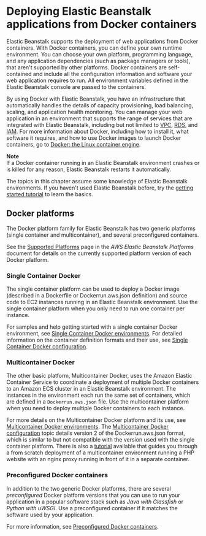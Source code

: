 # Deploying Elastic Beanstalk applications from Docker containers<a name="create_deploy_docker"></a>

Elastic Beanstalk supports the deployment of web applications from Docker containers\. With Docker containers, you can define your own runtime environment\. You can choose your own platform, programming language, and any application dependencies \(such as package managers or tools\), that aren't supported by other platforms\. Docker containers are self\-contained and include all the configuration information and software your web application requires to run\. All environment variables defined in the Elastic Beanstalk console are passed to the containers\. 

By using Docker with Elastic Beanstalk, you have an infrastructure that automatically handles the details of capacity provisioning, load balancing, scaling, and application health monitoring\. You can manage your web application in an environment that supports the range of services that are integrated with Elastic Beanstalk, including but not limited to [VPC](https://docs.aws.amazon.com/vpc/latest/userguide/VPC_Introduction.html), [RDS](https://docs.aws.amazon.com/AmazonRDS/latest/UserGuide/Welcome.html), and [IAM](https://docs.aws.amazon.com/IAM/latest/UserGuide/IAM_Introduction.html)\. For more information about Docker, including how to install it, what software it requires, and how to use Docker images to launch Docker containers, go to [Docker: the Linux container engine](http://www.docker.io)\.

**Note**  
If a Docker container running in an Elastic Beanstalk environment crashes or is killed for any reason, Elastic Beanstalk restarts it automatically\.

The topics in this chapter assume some knowledge of Elastic Beanstalk environments\. If you haven't used Elastic Beanstalk before, try the [getting started tutorial](GettingStarted.md) to learn the basics\.

## Docker platforms<a name="docker-platform"></a>

The Docker platform family for Elastic Beanstalk has two generic platforms \(single container and multicontainer\), and several preconfigured containers\.

See the [Supported Platforms](https://docs.aws.amazon.com/elasticbeanstalk/latest/platforms/platforms-supported.html#platforms-supported.docker) page in the *AWS Elastic Beanstalk Platforms* document for details on the currently supported platform version of each Docker platform\.

### Single Container Docker<a name="docker-platform-single"></a>

The single container platform can be used to deploy a Docker image \(described in a Dockerfile or Dockerrun\.aws\.json definition\) and source code to EC2 instances running in an Elastic Beanstalk environment\. Use the single container platform when you only need to run one container per instance\.

For samples and help getting started with a single container Docker environment, see [Single Container Docker environments](single-container-docker.md)\. For detailed information on the container definition formats and their use, see [Single Container Docker configuration](single-container-docker-configuration.md)\.

### Multicontainer Docker<a name="docker-platform-multi"></a>

The other basic platform, Multicontainer Docker, uses the Amazon Elastic Container Service to coordinate a deployment of multiple Docker containers to an Amazon ECS cluster in an Elastic Beanstalk environment\. The instances in the environment each run the same set of containers, which are defined in a `Dockerrun.aws.json` file\. Use the multicontainer platform when you need to deploy multiple Docker containers to each instance\.

For more details on the Multicontainer Docker platform and its use, see [Multicontainer Docker environments](create_deploy_docker_ecs.md)\. The [Multicontainer Docker configuration](create_deploy_docker_v2config.md) topic details version 2 of the Dockerrun\.aws\.json format, which is similar to but not compatible with the version used with the single container platform\. There is also a [tutorial](create_deploy_docker_ecstutorial.md) available that guides you through a from scratch deployment of a multicontainer environment running a PHP website with an nginx proxy running in front of it in a separate container\.

### Preconfigured Docker containers<a name="docker-platform-preconfigured"></a>

In addition to the two generic Docker platforms, there are several *preconfigured* Docker platform versions that you can use to run your application in a popular software stack such as *Java with Glassfish* or *Python with uWSGI*\. Use a preconfigured container if it matches the software used by your application\.

For more information, see [Preconfigured Docker containers](create_deploy_dockerpreconfig.md)\.